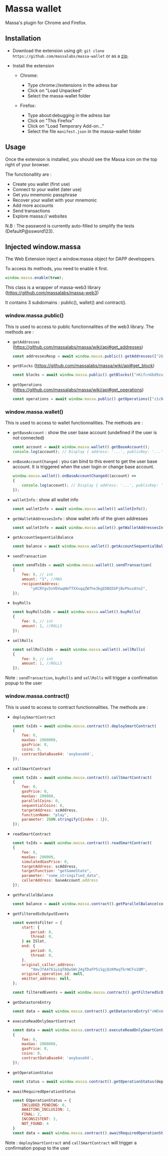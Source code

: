 # Massa wallet

Massa's plugin for Chrome and Firefox.

## Installation

- Download the extension using git: `git clone https://github.com/massalabs/massa-wallet` or as a [zip](https://github.com/massalabs/massa-wallet/archive/refs/heads/main.zip).

- Install the extension
  - Chrome:
    - Type chrome://extensions in the adress bar
    - Click on "Load Unpacked"
    - Select the massa-wallet folder

  - Firefox:
    - Type about:debugging in the adress bar
    - Click on "This Firefox"
    - Click on "Load Temporary Add-on..."
    - Select the file `manifest.json` in the massa-wallet folder

## Usage

Once the extension is installed, you should see the Massa icon on the top right of your browser.

The functionallity are :
- Create you wallet (first use)
- Connect to your wallet (later use)
- Get you mnemonic passphrase
- Recover your wallet with your mnemonic
- Add more accounts
- Send transactions
- Explore massa:// websites

N.B : The password is currently auto-filled to simplify the tests (DefaultP@ssword123).


## Injected window.massa

The Web Extension inject a window.massa object for DAPP developpers.

To access its methods, you need to enable it first.
```javascript
window.massa.enable(true);
```

This class is a wrapper of massa-web3 library (https://github.com/massalabs/massa-web3)

It contains 3 subdomains : public(), wallet() and contract().

### window.massa.public()

This is used to access to public functionnalities of the web3 library. The methods are :

-   `getAddresses` (https://github.com/massalabs/massa/wiki/api#get_addresses)
    ```javascript
    const addressesResp = await window.massa.public().getAddresses(["2GcahavufBH9tqVH6SjkSCPXRbqpiCwwSfwFAf3veKiJmiHubK"]);
    ```

-   `getBlocks` (https://github.com/massalabs/massa/wiki/api#get_block)
    ```javascript
    const blocks = await window.massa.public().getBlocks(["nKifcnGbd9zu8nu1hb94XEmMGwgoWbjj3DutzrobeHDdUtEuM"]);
    ```

-   `getOperations` (https://github.com/massalabs/massa/wiki/api#get_operations)
    ```javascript
    const operations = await window.massa.public().getOperations(["z1cNsWAdgvoASq5RnN6MRbqqo634RRJbgwV9n3jNx3rQrQKTt"]);
    ```

### window.massa.wallet()

This is used to access to wallet functionnalities. The methods are :

-   `getBaseAccount` : show the user base account (undefined if the user is not connected)
    ```javascript
    const account = await window.massa.wallet().getBaseAccount();
    console.log(account); // Display { address: '...', publicKey: '...' }
    ```

-   `onBaseAccountChanged` : you can bind to this event to get the user base account. It is triggered when the user login or change base account.
    ```javascript
    window.massa.wallet().onBaseAccountChanged((account) =>
    {
        console.log(account); // Display { address: '...', publicKey: '...' }
    });
    ```

-   `walletInfo` : show all wallet info
    ```javascript
    const walletInfo = await window.massa.wallet().walletInfo();
    ```

-   `getWalletAddressesInfo` : show wallet info of the given addresses
    ```javascript
    const walletInfo = await window.massa.wallet().getWalletAddressesInfo(["yKCRYgv5nVDVwqHmTTXXxqqZW7he3bgEDBQ5bPjBxPkuzAte2"]);
    ```

-   `getAccountSequentialBalance`
    ```javascript
    const balance = await window.massa.wallet().getAccountSequentialBalance("yKCRYgv5nVDVwqHmTTXXxqqZW7he3bgEDBQ5bPjBxPkuzAte2");
    ```

-   `sendTransaction`
    ```javascript
    const sendTxIds = await window.massa.wallet().sendTransaction(
    {
        fee: 0, // int
        amount: "1", //MAS
        recipientAddress:
            "yKCRYgv5nVDVwqHmTTXXxqqZW7he3bgEDBQ5bPjBxPkuzAte2",
    });
    ```

-   `buyRolls`
    ```javascript
    const buyRollsIds = await window.massa.wallet().buyRolls(
    {
        fee: 0, // int
        amount: 1, //ROLLS
    });
    ```

-   `sellRolls`
    ```javascript
    const sellRollsIds = await window.massa.wallet().sellRolls(
    {
        fee: 0, // int
        amount: 1, //ROLLS
    });
    ```

Note : `sendTransaction`, `buyRolls` and `sellRolls` will trigger a confirmation popup to the user


### window.massa.contract()

This is used to access to contract functionnalities. The methods are :

-   `deploySmartContract`
    ```javascript
    const txIds = await window.massa.contract().deploySmartContract(
    {
        fee: 0,
        maxGas: 2000000,
        gasPrice: 0,
        coins: 0,
        contractDataBase64: 'anybase64',
    });
    ```

-   `callSmartContract`
    ```javascript
    const txIds = await window.massa.contract().callSmartContract(
    {
        fee: 0,
        gasPrice: 0,
        maxGas: 200000,
        parallelCoins: 0,
        sequentialCoins: 0,
        targetAddress: scAddress,
        functionName: "play",
        parameter: JSON.stringify({index : 1}),
    });
    ```

-   `readSmartContract`
    ```javascript
    const txIds = await window.massa.contract().readSmartContract(
    {
        fee: 0,
        maxGas: 200000,
        simulatedGasPrice: 0,
        targetAddress: scAddress,
        targetFunction: "getGameState",
        parameter: "some_stringified_data",
        callerAddress: baseAccount.address
    });
    ```

-   `getParallelBalance`
    ```javascript
    const balance = await window.massa.contract().getParallelBalance(contractAddress);
    ```

-   `getFilteredScOutputEvents`
    ```javascript
    const eventsFilter = {
        start: {
            period: 0,
            thread: 0,
        } as ISlot,
        end: {
            period: 0,
            thread: 0,
        },
        original_caller_address:
            "9mvJfA4761u1qT8QwSWcJ4gTDaFP5iSgjQzKMaqTbrWCFo1QM",
        original_operation_id: null,
        emitter_address: null,
    };

    const filteredEvents = await window.massa.contract().getFilteredScOutputEvents(eventsFilter);
    ```

-   `getDatastoreEntry`
    ```javascript
    const data = await window.massa.contract().getDatastoreEntry("vWDxmER2ar6mRFgcRqg94iEMYVypUCcRHGV5tjhdiAGqZqEoo", "some_key");
    ```

-   `executeReadOnlySmartContract`
    ```javascript
    const data = await window.massa.contract().executeReadOnlySmartContract(
    {
        fee: 0,
        maxGas: 2000000,
        gasPrice: 0,
        coins: 0,
        contractDataBase64: 'anybase64',
    });
    ```

-   `getOperationStatus`
    ```javascript
    const status = await window.massa.contract().getOperationStatus(deploymentOperationId);
    ```

-   `awaitRequiredOperationStatus`
    ```javascript
    const EOperationStatus = {
        INCLUDED_PENDING: 0,
        AWAITING_INCLUSION: 1,
        FINAL: 2,
        INCONSISTENT: 3,
        NOT_FOUND: 4
    }
    const data = await window.massa.contract().awaitRequiredOperationStatus(deploymentOperationId, EOperationStatus.INCLUDED_PENDING);
    ```

Note : `deploySmartContract` and `callSmartContract` will trigger a confirmation popup to the user
